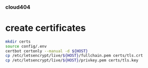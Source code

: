 ### cloud404


# create certificates

```bash
mkdir certs
source config/.env
certbot certonly --manual -d ${HOST}
cp /etc/letsencrypt/live/${HOST}/fullchain.pem certs/tls.crt
cp /etc/letsencrypt/live/${HOST}/privkey.pem certs/tls.key
```